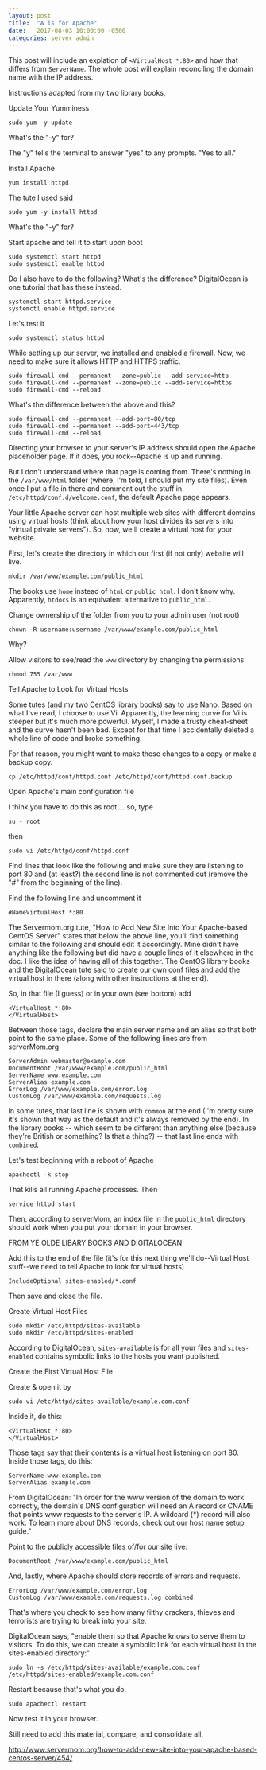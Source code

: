 ```yaml
---
layout: post
title:  "A is for Apache"
date:   2017-08-03 10:00:00 -0500
categories: server admin
---
```

This post will include an explation of `<VirtualHost *:80>` and how that differs from `ServerName`. The whole post will explain reconciling the domain name with the IP address.

Instructions adapted from my two library books, 

Update Your Yumminess

`sudo yum -y update`

What's the "-y" for?

The "y" tells the terminal to answer "yes" to any prompts. "Yes to all."

Install Apache

`yum install httpd`

The tute I used said

`sudo yum -y install httpd`

What's the "-y" for?

Start apache and tell it to start upon boot

    sudo systemctl start httpd
    sudo systemctl enable httpd

Do I also have to do the following? What's the difference? DigitalOcean is one tutorial that has these instead.

    systemctl start httpd.service
    systemctl enable httpd.service

Let's test it

`sudo systemctl status httpd`

While setting up our server, we installed and enabled a firewall. Now, we need to make sure it allows HTTP and HTTPS traffic.

    sudo firewall-cmd --permanent --zone=public --add-service=http
    sudo firewall-cmd --permanent --zone=public --add-service=https
    sudo firewall-cmd --reload

What's the difference between the above and this?

    sudo firewall-cmd --permanent --add-port=80/tcp
    sudo firewall-cmd --permanent --add-port=443/tcp
    sudo firewall-cmd --reload

Directing your browser to your server's IP address should open the Apache placeholder page. If it does, you rock--Apache is up and running.

But I don't understand where that page is coming from. There's nothing in the `/var/www/html` folder (where, I'm told, I should put my site files). Even once I put a file in there and comment out the stuff in `/etc/httpd/conf.d/welcome.conf`, the default Apache page appears. 

Your little Apache server can host multiple web sites with different domains using virtual hosts (think about how your host divides its servers into "virtual private servers"). So, now, we'll create a virtual host for your website.

First, let's create the directory in which our first (if not only) website will live.

`mkdir /var/www/example.com/public_html`

The books use `home` instead of `html` or `public_html`. I don't know why. Apparently, `htdocs` is an equivalent alternative to `public_html`.

Change ownership of the folder from you to your admin user (not root)

`chown -R username:username /var/www/example.com/public_html`

Why?

Allow visitors to see/read the `www` directory by changing the permissions

`chmod 755 /var/www`

Tell Apache to Look for Virtual Hosts

Some tutes (and my two CentOS library books) say to use Nano. Based on what I've read, I choose to use Vi. Apparently, the learning curve for Vi is steeper but it's much more powerful. Myself, I made a trusty cheat-sheet and the curve hasn't been bad. Except for that time I accidentally deleted a whole line of code and broke something. 

For that reason, you might want to make these changes to a copy or make a backup copy.

`cp /etc/httpd/conf/httpd.conf /etc/httpd/conf/httpd.conf.backup`

Open Apache's main configuration file

I think you have to do this as root ... so, type

`su - root`

then

`sudo vi /etc/httpd/conf/httpd.conf`

Find lines that look like the following and make sure they are listening to port 80 and (at least?) the second line is not commented out (remove the "#" from the beginning of the line).

Find the following line and uncomment it

`#NameVirtualHost *:80`

The Servermom.org tute, "How to Add New Site Into Your Apache-based CentOS Server" states that below the above line, you'll find something similar to the following and should edit it accordingly. Mine didn't have anything like the following but did have a couple lines of it elsewhere in the doc. I like the idea of having all of this together. The CentOS library books and the DigitalOcean tute said to create our own conf files and add the virtual host in there (along with other instructions at the end).

So, in that file (I guess) or in your own (see bottom) add

    <VirtualHost *:80>
    </VirtualHost>

Between those tags, declare the main server name and an alias so that both point to the same place. Some of the following lines are from serverMom.org

    ServerAdmin webmaster@example.com
    DocumentRoot /var/www/example.com/public_html
    ServerName www.example.com
    ServerAlias example.com
    ErrorLog /var/www/example.com/error.log
    CustomLog /var/www/example.com/requests.log

In some tutes, that last line is shown with `common` at the end (I'm pretty sure it's shown that way as the default and it's always removed by the end). In the library books -- which seem to be different than anything else (because they're British or something? Is that a thing?) -- that last line ends with `combined`.

Let's test beginning with a reboot of Apache

`apachectl -k stop`

That kills all running Apache processes. Then

`service httpd start`

Then, according to serverMom, an index file in the `public_html` directory should work when you put your domain in your browser.

FROM YE OLDE LIBARY BOOKS AND DIGITALOCEAN

Add this to the end of the file (it's for this next thing we'll do--Virtual Host stuff--we need to tell Apache to look for virtual hosts)

`IncludeOptional sites-enabled/*.conf`

Then save and close the file.

Create Virtual Host Files

    sudo mkdir /etc/httpd/sites-available
    sudo mkdir /etc/httpd/sites-enabled

According to DigitalOcean, `sites-available` is for all your files and `sites-enabled` contains symbolic links to the hosts you want published.

Create the First Virtual Host File

Create & open it by

`sudo vi /etc/httpd/sites-available/example.com.conf`

Inside it, do this:

    <VirtualHost *:80>
    </VirtualHost>

Those tags say that their contents is a virtual host listening on port 80. Inside those tags, do this:

    ServerName www.example.com
    ServerAlias example.com

From DigitalOcean: "In order for the www version of the domain to work correctly, the domain's DNS configuration will need an A record or CNAME that points www requests to the server's IP. A wildcard (*) record will also work. To learn more about DNS records, check out our host name setup guide."

Point to the publicly accessible files of/for our site live:

    DocumentRoot /var/www/example.com/public_html

And, lastly, where Apache should store records of errors and requests. 

    ErrorLog /var/www/example.com/error.log
    CustomLog /var/www/example.com/requests.log combined

That's where you check to see how many filthy crackers, thieves and terrorists are trying to break into your site.

DigitalOcean says, "enable them so that Apache knows to serve them to visitors. To do this, we can create a symbolic link for each virtual host in the sites-enabled directory:"

`sudo ln -s /etc/httpd/sites-available/example.com.conf /etc/httpd/sites-enabled/example.com.conf`

Restart because that's what you do.

`sudo apachectl restart`

Now test it in your browser.

Still need to add this material, compare, and consolidate all.

http://www.servermom.org/how-to-add-new-site-into-your-apache-based-centos-server/454/